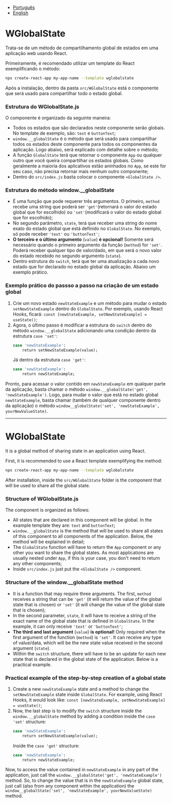 - [Português](https://github.com/pyurips/WGlobalState#wglobalstate)
- [English](https://github.com/pyurips/WGlobalState#wglobalstate-1)

# WGlobalState

Trata-se de um método de compartilhamento global de estados em uma aplicação web usando React.

Primeiramente, é recomendado utilizar um template do React exemplificando o método:
```sh
npx create-react-app my-app-name --template wglobalstate
```

Após a instalação, dentro da pasta `src/WGlobalState` está o componente que será usado para compartilhar todo o estado global.

### Estrutura do WGlobalState.js

O componente é organizado da seguinte maneira:
- Todos os estados que são declarados neste componente serão globais. No template de exemplo, são: `text` e `buttonText`;
- `window.__globalState` é o método que será usado para compartilhar todos os estados deste componente para todos os componentes da aplicação. Logo abaixo, será explicado com detalhe sobre o método;
- A função `GlobalState` terá que retornar o componente `App` ou qualquer outro que você queira compartilhar os estados globais. Como geralmente a maioria dos aplicativos estão aninhados no `App`, se este for seu caso, não precisa retornar mais nenhum outro componente;
- Dentro do `src/index.js` basta colocar o componente `<GlobalState />`.

### Estrutura do método window.__globalState
- É uma função que pode requerer três argumentos. O primeiro, `method` recebe uma string que poderá ser `'get'`(retornará o valor do estado global que for escolhido) ou `'set'`(modificará o valor do estado global que for escolhido);
- No segundo parâmetro, `state`, terá que receber uma string do nome exato do estado global que está definido no `GlobalState`. No exemplo, só pode receber `'text'` ou `'buttonText'`;
- **O terceiro e o último argumento** (`value`) **é opcional!** Somente será necessário quando o primeiro argumento da função (`method`) for `'set'`. Poderá receber qualquer tipo de valor/dado, em que será o novo valor do estado recebido no segundo argumento (`state`).
- Dentro estrutura do `switch`, terá que ter uma atualização a cada novo estado que for declarado no estado global da aplicação. Abaixo um exemplo prático.

### Exemplo prático do passso a passo na criação de um estado global

1. Crie um novo estado `newStateExample` e um método para mudar o estado `setNewStateExample` dentro do `GlobalState`. Por exemplo, usando React Hooks, ficará: `const [newStateExample, setNewStateExample] = useState()`;
2. Agora, o último passo é modificar a estrutura do `switch` dentro do método `window.__globalState` adicionando uma condição dentro da estrutura `case 'set'`:
    ```sh
    case 'newStateExample':
        return setNewStateExample(value);
    ```
    Já dentro da estrutura `case 'get'`:
    ```sh
    case 'newStateExample':
        return newStateExample;
    ```

Pronto, para acessar o valor contido em `newStateExample` em qualquer parte da aplicação, basta chamar o método `window.__globalState('get', 'newStateExample')`. Logo, para mudar o valor que está no estado global `newStateExample`, basta chamar (também de qualquer componente dentro da aplicação) o método `window__globalState('set', 'newStateExample', yourNewValueState)`.

___

# WGlobalState

It is a global method of sharing state in an application using React.

First, it is recommended to use a React template exemplifying the method:
```sh
npx create-react-app my-app-name --template wglobalstate
```

After installation, inside the `src/WGlobalState` folder is the component that will be used to share all the global state.

### Structure of WGlobalState.js

The component is organized as follows:
- All states that are declared in this component will be global. In the example template they are: `text` and `buttonText`;
- `window.__globalState` is the method that will be used to share all states of this component to all components of the application. Below, the method will be explained in detail;
- The `GlobalState` function will have to return the `App` component or any other you want to share the global states. As most applications are usually nested under `App`, if this is your case, you don't need to return any other components;
- Inside `src/index.js` just put the `<GlobalState />` component.

### Structure of the window.__globalState method
- It is a function that may require three arguments. The first, `method` receives a string that can be `'get'` (it will return the value of the global state that is chosen) or `'set'` (it will change the value of the global state that is chosen);
- In the second parameter, `state`, it will have to receive a string of the exact name of the global state that is defined in `GlobalState`. In the example, it can only receive `'text'` or `'buttonText'`;
- **The third and last argument** (`value`) **is optional!** Only required when the first argument of the function (`method`) is `'set'`. It can receive any type of value/data, which will be the new state value received in the second argument (`state`).
- Within the `switch` structure, there will have to be an update for each new state that is declared in the global state of the application. Below is a practical example.

### Practical example of the step-by-step creation of a global state

1. Create a new `newStateExample` state and a method to change the `setNewStateExample` state inside `GlobalState`. For example, using React Hooks, it would look like: `const [newStateExample, setNewStateExample] = useState()`;
2. Now, the last step is to modify the `switch` structure inside the `window.__globalState` method by adding a condition inside the `case 'set'` structure:
    ```sh
    case 'newStateExample':
        return setNewStateExample(value);
    ```
    Inside the `case 'get'` structure:
    ```sh
    case 'newStateExample':
        return newStateExample;
    ```

Now, to access the value contained in `newStateExample` in any part of the application, just call the `window.__globalState('get', 'newStateExample')` method. So, to change the value that is in the `newStateExample` global state, just call (also from any component within the application) the `window__globalState('set', 'newStateExample', yourNewValueState)` method.

